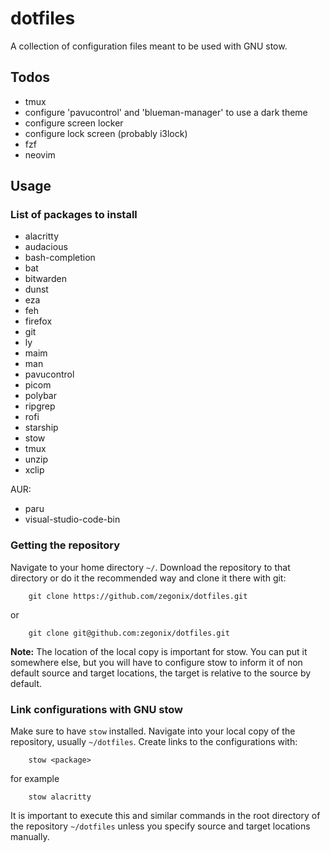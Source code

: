 # dotfiles

A collection of configuration files meant to be used with GNU stow.


## Todos

* tmux
* configure 'pavucontrol' and 'blueman-manager' to use a dark theme
* configure screen locker
* configure lock screen (probably i3lock)
* fzf
* neovim


## Usage

### List of packages to install
* alacritty
* audacious
* bash-completion
* bat
* bitwarden
* dunst
* eza
* feh
* firefox
* git
* ly
* maim
* man
* pavucontrol
* picom
* polybar
* ripgrep
* rofi
* starship
* stow
* tmux
* unzip
* xclip

AUR:
* paru
* visual-studio-code-bin


### Getting the repository
Navigate to your home directory `~/`.
Download the repository to that directory or do it the recommended way and clone it there with git:
```
    git clone https://github.com/zegonix/dotfiles.git
```
or
```
    git clone git@github.com:zegonix/dotfiles.git
```

**Note:** The location of the local copy is important for stow. You can put it somewhere else, but you will have to configure stow to inform it of non default source and target locations, the target is relative to the source by default.


### Link configurations with GNU stow
Make sure to have `stow` installed.
Navigate into your local copy of the repository, usually `~/dotfiles`.
Create links to the configurations with:
```
    stow <package>
```
for example
```
    stow alacritty
```
It is important to execute this and similar commands in the root directory of the repository `~/dotfiles` unless you specify source and target locations manually.
